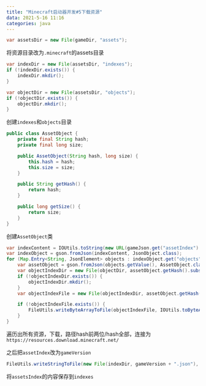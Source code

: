 ```yaml
---
title: "Minecraft启动器开发#5下载资源"
data: 2021-5-16 11:16
categories: java
---
```


```java
var assetsDir = new File(gameDir, "assets");
```

将资源目录改为`.minecraft`的assets目录

```java
var indexDir = new File(assetsDir, "indexes");
if (!indexDir.exists()) {
    indexDir.mkdir();
}

var objectDir = new File(assetsDir, "objects");
if (!objectDir.exists()) {
    objectDir.mkdir();
}
```

创建`indexes`和`objects`目录

```java
public class AssetObject {
    private final String hash;
    private final long size;

    public AssetObject(String hash, long size) {
        this.hash = hash;
        this.size = size;
    }

    public String getHash() {
        return hash;
    }

    public long getSize() {
        return size;
    }
}
```

创建`AssetObject`类

```java
var indexContent = IOUtils.toString(new URL(gameJson.get("assetIndex").getAsJsonObject().get("url").getAsString()), StandardCharsets.UTF_8);
var indexObject = gson.fromJson(indexContent, JsonObject.class);
for (Map.Entry<String, JsonElement> objects : indexObject.get("objects").getAsJsonObject().entrySet()) {
    var assetObject = gson.fromJson(objects.getValue(), AssetObject.class);
    var objectIndexDir = new File(objectDir, assetObject.getHash().substring(0, 2));
    if (!objectIndexDir.exists()) {
        objectIndexDir.mkdir();
    }
    var objectIndexFile = new File(objectIndexDir, assetObject.getHash());

    if (!objectIndexFile.exists()) {
        FileUtils.writeByteArrayToFile(objectIndexFile, IOUtils.toByteArray(new URL("https://resources.download.minecraft.net/" + assetObject.getHash().substring(0, 2) + "/" + assetObject.getHash())));
    }
}
```

遍历出所有资源，下载，路径hash前两位/hash全部，连接为`https://resources.download.minecraft.net/`

之后把`assetIndex`改为`gameVersion`

```java
FileUtils.writeStringToFile(new File(indexDir, gameVersion + ".json"), indexContent, StandardCharsets.UTF_8);
```

将`assetsIndex`的内容保存到`indexes`